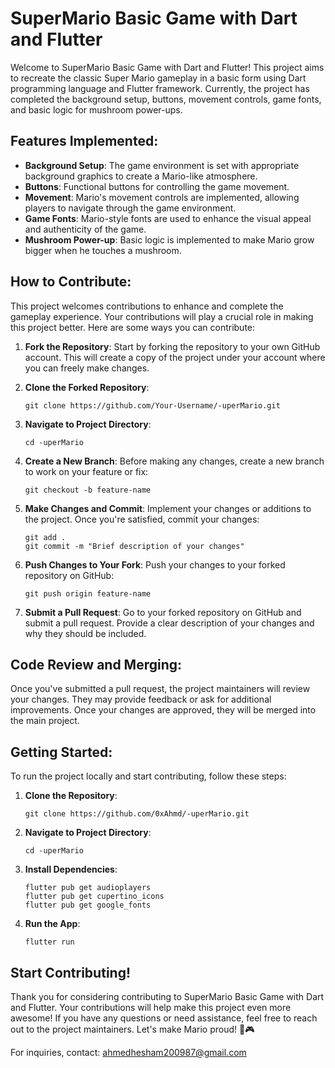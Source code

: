 # SuperMario Basic Game with Dart and Flutter

Welcome to SuperMario Basic Game with Dart and Flutter! This project aims to recreate the classic Super Mario gameplay in a basic form using Dart programming language and Flutter framework. Currently, the project has completed the background setup, buttons, movement controls, game fonts, and basic logic for mushroom power-ups.

## Features Implemented:

- **Background Setup**: The game environment is set with appropriate background graphics to create a Mario-like atmosphere.
- **Buttons**: Functional buttons for controlling the game movement.
- **Movement**: Mario's movement controls are implemented, allowing players to navigate through the game environment.
- **Game Fonts**: Mario-style fonts are used to enhance the visual appeal and authenticity of the game.
- **Mushroom Power-up**: Basic logic is implemented to make Mario grow bigger when he touches a mushroom.

## How to Contribute:

This project welcomes contributions to enhance and complete the gameplay experience. Your contributions will play a crucial role in making this project better. Here are some ways you can contribute:

1. **Fork the Repository**: Start by forking the repository to your own GitHub account. This will create a copy of the project under your account where you can freely make changes.

2. **Clone the Forked Repository**: 
   ```
   git clone https://github.com/Your-Username/-uperMario.git
   ```

3. **Navigate to Project Directory**:
   ```
   cd -uperMario
   ```

4. **Create a New Branch**:
   Before making any changes, create a new branch to work on your feature or fix:
   ```
   git checkout -b feature-name
   ```

5. **Make Changes and Commit**:
   Implement your changes or additions to the project. Once you're satisfied, commit your changes:
   ```
   git add .
   git commit -m "Brief description of your changes"
   ```

6. **Push Changes to Your Fork**:
   Push your changes to your forked repository on GitHub:
   ```
   git push origin feature-name
   ```

7. **Submit a Pull Request**:
   Go to your forked repository on GitHub and submit a pull request. Provide a clear description of your changes and why they should be included.

## Code Review and Merging:

Once you've submitted a pull request, the project maintainers will review your changes. They may provide feedback or ask for additional improvements. Once your changes are approved, they will be merged into the main project.

## Getting Started:

To run the project locally and start contributing, follow these steps:

1. **Clone the Repository**: 
   ```
   git clone https://github.com/0xAhmd/-uperMario.git
   ```

2. **Navigate to Project Directory**:
   ```
   cd -uperMario
   ```

3. **Install Dependencies**:
   ```
   flutter pub get audioplayers
   flutter pub get cupertino_icons
   flutter pub get google_fonts
   ```

4. **Run the App**:
   ```
   flutter run
   ```

## **Start Contributing!**

Thank you for considering contributing to SuperMario Basic Game with Dart and Flutter. Your contributions will help make this project even more awesome! If you have any questions or need assistance, feel free to reach out to the project maintainers. Let's make Mario proud! 🍄🎮

For inquiries, contact: ahmedhesham200987@gmail.com

